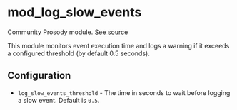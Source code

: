 # mod\_log\_slow\_events

Community Prosody module. [See source](https://hg.prosody.im/prosody-modules/file/tip/mod_log_slow_events)

This module monitors event execution time and logs a warning if it exceeds a configured threshold (by default 0.5 seconds).


## Configuration

- `log_slow_events_threshold` - The time in seconds to wait before logging a slow event. Default is `0.5`.

